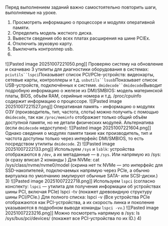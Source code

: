 Перед выполнением заданий важно самостоятельно повторить шаги, выполняемые на уроке.

1) Просмотреть информацию о процессоре и модулях оперативной памяти.
2) Определить модель жесткого диска.
3) Вывести сведения обо всех платах расширения на шине PCIEx.
4) Отключить звуковую карту.
5) Выключить контроллер usb.
1)
![[Pasted image 20251007221050.png]]
Проверяю систему на обновление и скачиваю 3 утилиты для диагностики оборудования в системах:
`pciutils``lspci`Показывает список PCI/PCIe-устройств: видеокарты, сетевые карты, контроллеры и т.д.
`usbutils``lsusb`Показывает список USB-устройств, подключённых к системе.
`dmidecode``dmidecode`Выводит подробную информацию о железе из DMI/SMBIOS: модель материнской платы, BIOS, объём RAM, серийные номера и т.д.
/proc/cpuinfo содержит информацию о процессоре.
![[Pasted image 20251007221527.png]]
Оперативная память - информацию о модулях ОЗУ (производитель, тип, частота, слоты) можно получить с помощью `dmidecode`, так как `/proc/meminfo` отображает только общий объём доступной памяти, но не детали физических модулей.
Альтернатива (если `dmidecode` недоступен):
![[Pasted image 20251007221604.png]]
Однако сведения о модулях памяти такие как производитель, тип и частота доступны только через интерфейс DMI/SMBIOS, то есть посредством утилиты `dmidecode`.
2)
![[Pasted image 20251007222133.png]]
Используем `/sys` и `lsblk`: устройства отображаются в `/dev`, а их метаданные — в `/sys`.
Или напрямую из /sys:(я сразу вписал 2 команды )
Для NVMe: cat /sys/class/nvme/nvme0/model (скрина нет тк NVMe — это интерфейс для SSD-накопителей, подключаемых напрямую через PCIe, а обычно виртуалка по умолчанию эмулируют обычные SATA- или SCSI-диски.)
3)
![[Pasted image 20251007222718.png]]
Используем `lspci` (согласно конспекту: `lspci` — утилита для получения информации об устройствах шины PCI, включая PCIe) lspci -tv (покажет древовидную структуру шины PCI/PCIe.)
Для полного списка: lspci -v (Все устройства PCIe отображаются как PCI-устройства, а их скорость линка и поколение указываются в подробном выводе команды `lspci -vv`.)
![[Pasted image 20251007223216.png]]
Можно посмотреть напрямую в /sys: ls /sys/bus/pci/devices/ (покажет все PCI-устройства по их ID.)
4)


